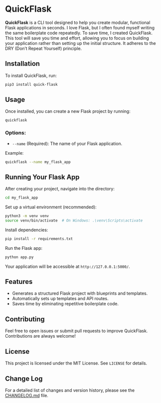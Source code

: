 # QuickFlask

**QuickFlask** is a CLI tool designed to help you create modular, functional Flask applications in seconds. I love Flask, but I often found myself writing the same boilerplate code repeatedly. To save time, I created QuickFlask. This tool will save you time and effort, allowing you to focus on building your application rather than setting up the initial structure. It adheres to the DRY (Don’t Repeat Yourself) principle.

## Installation

To install QuickFlask, run:

```sh
pip3 install quick-flask
```

## Usage

Once installed, you can create a new Flask project by running:

```sh
quickflask
```

### Options:

- `--name` (Required): The name of your Flask application.

Example:

```sh
quickflask --name my_flask_app
```

## Running Your Flask App

After creating your project, navigate into the directory:

```sh
cd my_flask_app
```

Set up a virtual environment (recommended):

```sh
python3 -m venv venv
source venv/bin/activate  # On Windows: .\venv\Scripts\activate
```

Install dependencies:

```sh
pip install -r requirements.txt
```

Run the Flask app:

```sh
python app.py
```

Your application will be accessible at `http://127.0.0.1:5000/`.

## Features

- Generates a structured Flask project with blueprints and templates.
- Automatically sets up templates and API routes.
- Saves time by eliminating repetitive boilerplate code.

## Contributing

Feel free to open issues or submit pull requests to improve QuickFlask. Contributions are always welcome!

## License

This project is licensed under the MIT License. See `LICENSE` for details.

## Change Log

For a detailed list of changes and version history, please see the [CHANGELOG.md](CHANGELOG.md) file.
